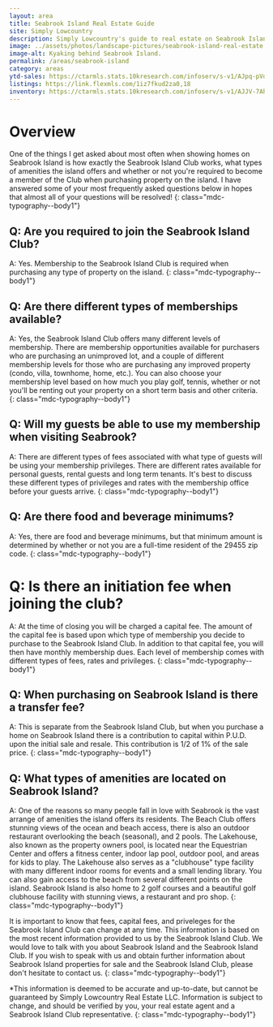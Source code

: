 ```yaml
---
layout: area
title: Seabrook Island Real Estate Guide
site: Simply Lowcountry
description: Simply Lowcountry's guide to real estate on Seabrook Island.
image: ../assets/photos/landscape-pictures/seabrook-island-real-estate.jpg
image-alt: Kyaking behind Seabrook Island.
permalink: /areas/seabrook-island
category: areas
ytd-sales: https://ctarmls.stats.10kresearch.com/infoserv/s-v1/AJpq-pVd?w=800&h=600
listings: https://link.flexmls.com/1iz7fkud2za0,18
inventory: https://ctarmls.stats.10kresearch.com/infoserv/s-v1/AJJV-7Ah?w=800&h=600
---
```

# Overview

One of the things I get asked about most often when showing homes on Seabrook Island is how exactly the Seabrook Island Club works, what types of amenities the island offers and whether or not you're required to become a member of the Club when purchasing property on the island. I have answered some of your most frequently asked questions below in hopes that almost all of your questions will be resolved!
{: class="mdc-typography--body1"}

## Q: Are you required to join the Seabrook Island Club?

A: Yes. Membership to the Seabrook Island Club is required when purchasing any type of property on the island.
{: class="mdc-typography--body1"}

## Q: Are there different types of memberships available?

A: Yes, the Seabrook Island Club offers many different levels of membership. There are membership opportunities available for purchasers who are purchasing an unimproved lot, and a couple of different membership levels for those who are purchasing any improved property (condo, villa, townhome, home, etc.). You can also choose your membership level based on how much you play golf, tennis, whether or not you'll be renting out your property on a short term basis and other criteria.
{: class="mdc-typography--body1"}

## Q: Will my guests be able to use my membership when visiting Seabrook?

A: There are different types of fees associated with what type of guests will be using your membership privileges. There are different rates available for personal guests, rental guests and long term tenants. It's best to discuss these different types of privileges and rates with the membership office before your guests arrive.
{: class="mdc-typography--body1"}

## Q: Are there food and beverage minimums?

A: Yes, there are food and beverage minimums, but that minimum amount is determined by whether or not you are a full-time resident of the 29455 zip code.
{: class="mdc-typography--body1"}

# Q: Is there an initiation fee when joining the club?

A: At the time of closing you will be charged a capital fee. The amount of the capital fee is based upon which type of membership you decide to purchase to the Seabrook Island Club. In addition to that capital fee, you will then have monthly membership dues. Each level of membership comes with different types of fees, rates and privileges.
{: class="mdc-typography--body1"}

## Q: When purchasing on Seabrook Island is there a transfer fee?

A: This is separate from the Seabrook Island Club, but when you purchase a home on Seabrook Island there is a contribution to capital within P.U.D. upon the initial sale and resale. This contribution is 1/2 of 1% of the sale price.
{: class="mdc-typography--body1"}

## Q: What types of amenities are located on Seabrook Island?

A: One of the reasons so many people fall in love with Seabrook is the vast arrange of amenities the island offers its residents. The Beach Club offers stunning views of the ocean and beach access, there is also an outdoor restaurant overlooking the beach (seasonal), and 2 pools. The Lakehouse, also known as the property owners pool, is located near the Equestrian Center and offers a fitness center, indoor lap pool, outdoor pool, and areas for kids to play. The Lakehouse also serves as a "clubhouse" type facility with many different indoor rooms for events and a small lending library. You can also gain access to the beach from several different points on the island. Seabrook Island is also home to 2 golf courses and a beautiful golf clubhouse facility with stunning views, a restaurant and pro shop.
{: class="mdc-typography--body1"}

It is important to know that fees, capital fees, and priveleges for the Seabrook Island Club can change at any time. This information is based on the most recent information provided to us by the Seabrook Island Club. We would love to talk with you about Seabrook Island and the Seabrook Island Club. If you wish to speak with us and obtain further information about Seabrook Island properties for sale and the Seabrook Island Club, please don't hesitate to contact us.
{: class="mdc-typography--body1"}

*This information is deemed to be accurate and up-to-date, but cannot be guaranteed by Simply Lowcountry Real Estate LLC. Information is subject to change, and should be verified by you, your real estate agent and a Seabrook Island Club representative.
{: class="mdc-typography--body1"}




